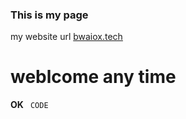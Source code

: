 ### This is my page

my website url [bwaiox.tech](http://bwaiox.tech/)

# weblcome any time

**OK**
 ` CODE`
